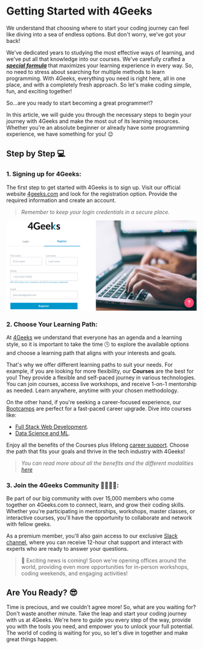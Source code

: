 # Getting Started with 4Geeks

We understand that choosing where to start your coding journey can feel like diving into a sea of endless options. But don't worry, we've got your back!

We've dedicated years to studying the most effective ways of learning, and we've put all that knowledge into our courses. We've carefully crafted a ***[special formula](https://4geeksacademy.notion.site/4geeksacademy/Mastering-Technical-Knowledge-984d2df394c44aedb05987311ccfcf06)*** that maximizes your learning experience in every way. So, no need to stress about searching for multiple methods to learn programming. With 4Geeks, everything you need is right here, all in one place, and with a completely fresh approach. So let's make coding simple, fun, and exciting together!

So...are you ready to start becoming a great programmer!?

In this article, we will guide you through the necessary steps to begin your journey with 4Geeks and make the most out of its learning resources. Whether you're an absolute beginner or already have some programming experience, we have something for you! 😉

## Step by Step 💻

### 1. Signing up for 4Geeks:

The first step to get started with 4Geeks is to sign up. Visit our official website [4geeks.com](https://4geeks.com/login?tab=register) and look for the registration option. Provide the required information and create an account.

> *Remember to keep your login credentials in a secure place.*

![sign-in](../images/sign-in.png)

### 2. Choose Your Learning Path:

At [4Geeks](https://4geeks.com/about-us#4geekscom-platform) we understand that everyone has an agenda and a learning style, so it is important to take the time 🕓 to explore the available options and choose a learning path that aligns with your interests and goals. 

That's why we offer different learning paths to suit your needs. For example, if you are looking for more flexibility, our **Courses** are the best for you! They provide a flexible and self-paced journey in various technologies. You can join courses, access live workshops, and receive 1-on-1 mentorship as needed. Learn anywhere, anytime with your chosen methodology.

On the other hand, if you're seeking a career-focused experience, our [Bootcamps](https://4geeksacademy.com/us/index?lang=en) are perfect for a fast-paced career upgrade. Dive into courses like:
- [Full Stack Web Development](https://4geeksacademy.com/us/coding-bootcamps/part-time-full-stack-developer).
- [Data Science and ML](https://4geeksacademy.com/us/coding-bootcamps/machine-learning-engineering).

Enjoy all the benefits of the Courses plus lifelong [career support](https://4geeks.com/about-us#career-support-geekpal). Choose the path that fits your goals and thrive in the tech industry with 4Geeks!

> *You can read more about all the benefits and the different modalities [here](https://4geeks.com/docs/learning-with-4geeks)*

### 3. Join the 4Geeks Community 👨‍👩‍👦‍👦:

Be part of our big community with over 15,000 members who come together on 4Geeks.com to connect, learn, and grow their coding skills. Whether you're participating in mentorships, workshops, master classes, or interactive courses, you'll have the opportunity to collaborate and network with fellow geeks.

As a premium member, you'll also gain access to our exclusive [Slack channel](https://4geeksacademy.slack.com/), where you can receive 12-hour chat support and interact with experts who are ready to answer your questions. 

> 👀 Exciting news is coming! Soon we're opening offices around the world, providing even more opportunities for in-person workshops, coding weekends, and engaging activities!

## Are You Ready? 😎 

Time is precious, and we couldn't agree more! So, what are you waiting for? Don't waste another minute. Take the leap and start your coding journey with us at 4Geeks. We're here to guide you every step of the way, provide you with the tools you need, and empower you to unlock your full potential. The world of coding is waiting for you, so let's dive in together and make great things happen.
